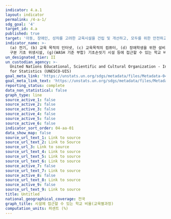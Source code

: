 ```yaml
---
indicator: 4.a.1
layout: indicator
permalink: /4-a-1/
sdg_goal: '4'
target_id: 4.a
published: true
target: '아동, 장애인, 성차를 고려한 교육시설을 건립 및 개선하고, 모두를 위한 안전하고 비폭력적이며, 포용적이고 효과적인 학습환경을 제공'
indicator_name: >-
  (a) 전기, (b) 교육 목적의 인터넷, (c) 교육목적의 컴퓨터, (d) 장애학생을 위한 설비와 자료, (e) 기초식수, (f) 남녀
  구분 기초 위생시설, (g)(WASH 기준 부합) 기초손씻기 시설 등에 접근할 수 있는 학교 비율
un_designated_tier: II
un_custodian_agency: >-
  United Nations Educational, Scientific and Cultural Organization - Institute
  for Statistics (UNESCO-UIS)
goal_meta_link: 'https://unstats.un.org/sdgs/metadata/files/Metadata-04-0A-01.pdf'
goal_meta_link_text: 'https://unstats.un.org/sdgs/metadata/files/Metadata-04-0A-01.pdf'
reporting_status: complete
data_non_statistical: false
graph_type: line
source_active_1: false
source_active_2: false
source_active_3: false
source_active_4: false
source_active_5: false
source_active_6: false
indicator_sort_order: 04-aa-01
data_show_map: false
source_url_text_1: Link to source
source_url_text_2: Link to Source
source_url_3: Link to source
source_url_text_4: Link to source
source_url_text_5: Link to source
source_url_text_6: Link to source
source_active_7: false
source_url_text_7: Link to source
source_active_8: false
source_url_text_8: Link to source
source_active_9: false
source_url_text_9: Link to source
title: Untitled
national_geographical_coverage: 전국
graph_title: 시설에 접근할 수 있는 학교 비율(교육별과정)
computation_units: 퍼센트 (%)
---
```

